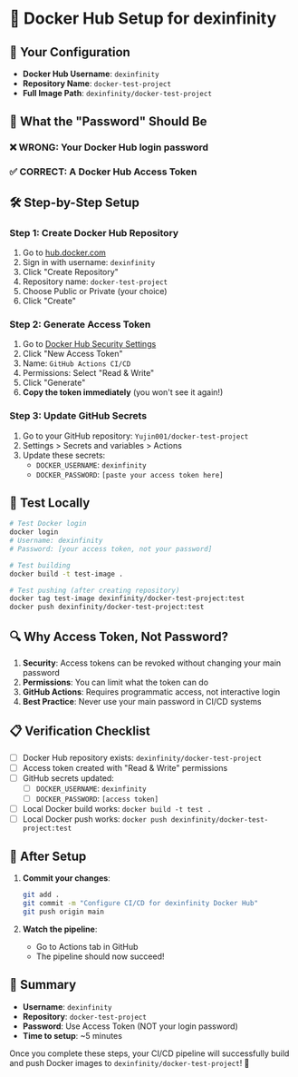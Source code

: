 # 🚀 Docker Hub Setup for dexinfinity

## 🎯 **Your Configuration**
- **Docker Hub Username**: `dexinfinity`
- **Repository Name**: `docker-test-project`
- **Full Image Path**: `dexinfinity/docker-test-project`

## 🔑 **What the "Password" Should Be**

### ❌ **WRONG**: Your Docker Hub login password
### ✅ **CORRECT**: A Docker Hub Access Token

## 🛠️ **Step-by-Step Setup**

### **Step 1: Create Docker Hub Repository**
1. Go to [hub.docker.com](https://hub.docker.com/)
2. Sign in with username: `dexinfinity`
3. Click "Create Repository"
4. Repository name: `docker-test-project`
5. Choose Public or Private (your choice)
6. Click "Create"

### **Step 2: Generate Access Token**
1. Go to [Docker Hub Security Settings](https://hub.docker.com/settings/security)
2. Click "New Access Token"
3. Name: `GitHub Actions CI/CD`
4. Permissions: Select "Read & Write"
5. Click "Generate"
6. **Copy the token immediately** (you won't see it again!)

### **Step 3: Update GitHub Secrets**
1. Go to your GitHub repository: `Yujin001/docker-test-project`
2. Settings > Secrets and variables > Actions
3. Update these secrets:
   - `DOCKER_USERNAME`: `dexinfinity`
   - `DOCKER_PASSWORD`: `[paste your access token here]`

## 🧪 **Test Locally**

```bash
# Test Docker login
docker login
# Username: dexinfinity
# Password: [your access token, not your password]

# Test building
docker build -t test-image .

# Test pushing (after creating repository)
docker tag test-image dexinfinity/docker-test-project:test
docker push dexinfinity/docker-test-project:test
```

## 🔍 **Why Access Token, Not Password?**

1. **Security**: Access tokens can be revoked without changing your main password
2. **Permissions**: You can limit what the token can do
3. **GitHub Actions**: Requires programmatic access, not interactive login
4. **Best Practice**: Never use your main password in CI/CD systems

## 📋 **Verification Checklist**

- [ ] Docker Hub repository exists: `dexinfinity/docker-test-project`
- [ ] Access token created with "Read & Write" permissions
- [ ] GitHub secrets updated:
  - [ ] `DOCKER_USERNAME`: `dexinfinity`
  - [ ] `DOCKER_PASSWORD`: `[access token]`
- [ ] Local Docker build works: `docker build -t test .`
- [ ] Local Docker push works: `docker push dexinfinity/docker-test-project:test`

## 🚀 **After Setup**

1. **Commit your changes**:
   ```bash
   git add .
   git commit -m "Configure CI/CD for dexinfinity Docker Hub"
   git push origin main
   ```

2. **Watch the pipeline**:
   - Go to Actions tab in GitHub
   - The pipeline should now succeed!

## 🎯 **Summary**

- **Username**: `dexinfinity`
- **Repository**: `docker-test-project`
- **Password**: Use Access Token (NOT your login password)
- **Time to setup**: ~5 minutes

Once you complete these steps, your CI/CD pipeline will successfully build and push Docker images to `dexinfinity/docker-test-project`! 🎉
